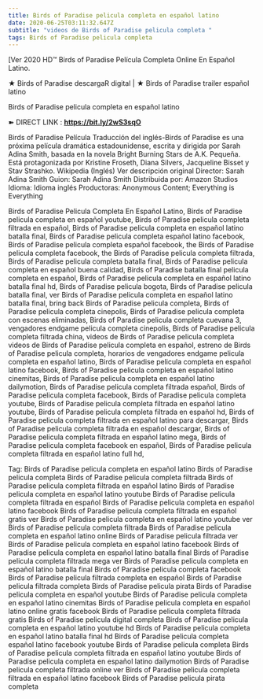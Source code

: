 ```yaml
---
title: Birds of Paradise pelicula completa en español latino
date: 2020-06-25T03:11:32.647Z
subtitle: "videos de Birds of Paradise pelicula completa "
tags: Birds of Paradise pelicula completa
---
```

[Ver 2020 HD™ Birds of Paradise Película Completa Online En Español Latino.

★ Birds of Paradise descargaR digital | ★ Birds of Paradise trailer español latino

Birds of Paradise pelicula completa en español latino

➽ DIRECT LINK : **<https://bit.ly/2wS3sqO>**

Birds of Paradise
Película
Traducción del inglés-Birds of Paradise es una próxima película dramática estadounidense, escrita y dirigida por Sarah Adina Smith, basada en la novela Bright Burning Stars de A.K. Pequeña. Está protagonizada por Kristine Froseth, Diana Silvers, Jacqueline Bisset y Stav Strashko. Wikipedia (Inglés)
Ver descripción original
Director: Sarah Adina Smith
Guion: Sarah Adina Smith
Distribuida por: Amazon Studios
Idioma: Idioma inglés
Productoras: Anonymous Content; Everything is Everything

Birds of Paradise Pelicula Completa En Español Latino, Birds of Paradise pelicula completa en español youtube, Birds of Paradise pelicula completa filtrada en español, Birds of Paradise pelicula completa en español latino batalla final, Birds of Paradise pelicula completa español latino facebook, Birds of Paradise pelicula completa español facebook, the Birds of Paradise pelicula completa facebook, the Birds of Paradise pelicula completa filtrada, Birds of Paradise pelicula completa batalla final, Birds of Paradise pelicula completa en español buena calidad, Birds of Paradise batalla final pelicula completa en español, Birds of Paradise pelicula completa en español latino batalla final hd, Birds of Paradise pelicula bogota, Birds of Paradise pelicula batalla final, ver Birds of Paradise pelicula completa en español latino batalla final, bring back Birds of Paradise pelicula completa, Birds of Paradise pelicula completa cinepolis, Birds of Paradise pelicula completa con escenas eliminadas, Birds of Paradise pelicula completa cuevana 3, vengadores endgame pelicula completa cinepolis, Birds of Paradise pelicula completa filtrada china,
videos de Birds of Paradise pelicula completa 
videos de Birds of Paradise pelicula completa en español, estreno de Birds of Paradise pelicula completa, horarios de vengadores endgame pelicula completa en español latino, Birds of Paradise pelicula completa en español latino facebook, Birds of Paradise pelicula completa en español latino cinemitas, Birds of Paradise pelicula completa en español latino dailymotion, Birds of Paradise pelicula completa filtrada español, Birds of Paradise pelicula completa facebook, Birds of Paradise pelicula completa youtube, Birds of Paradise pelicula completa filtrada en español latino youtube, Birds of Paradise pelicula completa filtrada en español hd, Birds of Paradise pelicula completa filtrada en español latino para descargar, Birds of Paradise pelicula completa filtrada en español descargar, Birds of Paradise pelicula completa filtrada en español latino mega, Birds of Paradise pelicula completa facebook en español, Birds of Paradise pelicula completa filtrada en español latino full hd,

Tag:
Birds of Paradise pelicula completa en español latino
Birds of Paradise pelicula completa
Birds of Paradise pelicula completa filtrada
Birds of Paradise pelicula completa filtrada en español latino
Birds of Paradise pelicula completa en español latino youtube
Birds of Paradise pelicula completa filtrada en español
Birds of Paradise pelicula completa en español latino facebook
Birds of Paradise pelicula completa filtrada en español gratis
ver Birds of Paradise pelicula completa en español latino youtube
ver Birds of Paradise pelicula completa filtrada
Birds of Paradise pelicula completa en español latino online
Birds of Paradise pelicula filtrada
ver Birds of Paradise pelicula completa en español latino facebook
Birds of Paradise pelicula completa en español latino batalla final
Birds of Paradise pelicula completa filtrada mega
ver Birds of Paradise pelicula completa en español latino batalla final
Birds of Paradise pelicula completa facebook
Birds of Paradise pelicula filtrada completa en español
Birds of Paradise pelicula filtrada completa
Birds of Paradise pelicula pirata
Birds of Paradise pelicula completa en español youtube
Birds of Paradise pelicula completa en español latino cinemitas
Birds of Paradise pelicula completa en español latino online gratis facebook
Birds of Paradise pelicula completa filtrada gratis
Birds of Paradise pelicula digital completa
Birds of Paradise pelicula completa en español latino youtube hd
Birds of Paradise pelicula completa en español latino batalla final hd
Birds of Paradise pelicula completa español latino facebook
youtube Birds of Paradise pelicula completa
Birds of Paradise pelicula completa filtrada en español latino youtube
Birds of Paradise pelicula completa en español latino dailymotion
Birds of Paradise pelicula completa filtrada online
ver Birds of Paradise pelicula completa filtrada en español latino facebook
Birds of Paradise pelicula pirata completa